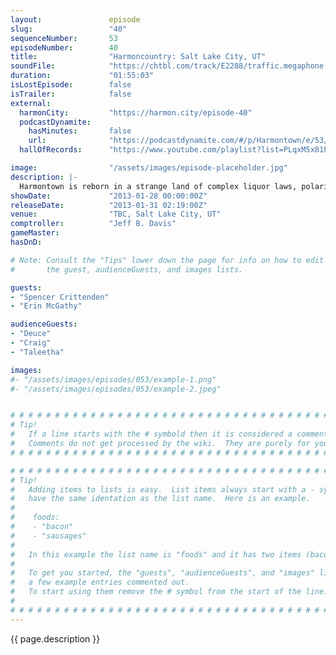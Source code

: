 ```yaml
---
layout:               episode
slug:                 "40"
sequenceNumber:       53
episodeNumber:        40
title:                "Harmoncountry: Salt Lake City, UT"
soundFile:            "https://chtbl.com/track/E2288/traffic.megaphone.fm/STA7901438098.mp3?updated=1554491095"
duration:             "01:55:03"
isLostEpisode:        false
isTrailer:            false
external:
  harmonCity:         "https://harmon.city/episode-40"
  podcastDynamite:
    hasMinutes:       false
    url:              "https://podcastdynamite.com/#/p/Harmontown/e/53/40"
  hallOfRecords:      "https://www.youtube.com/playlist?list=PLqxM5x81hNOZjwyzSSNIXwiTZ3SWwf87x"

image:                "/assets/images/episode-placeholder.jpg"
description: |-
  Harmontown is reborn in a strange land of complex liquor laws, polarized religion and Kevin Nealon photos. Plus: Sports Corner, Fart Corner, odor dating and weird rants!
showDate:             "2013-01-28 00:00:00Z"
releaseDate:          "2013-01-31 02:19:00Z"
venue:                "TBC, Salt Lake City, UT"
comptroller:          "Jeff B. Davis"
gameMaster:           
hasDnD:               

# Note: Consult the "Tips" lower down the page for info on how to edit
#       the guest, audienceGuests, and images lists.

guests:
- "Spencer Crittenden"
- "Erin McGathy"

audienceGuests:
- "Deuce"
- "Craig"
- "Taleetha"

images:
#- "/assets/images/episodes/053/example-1.png"
#- "/assets/images/episodes/053/example-2.jpeg"


# # # # # # # # # # # # # # # # # # # # # # # # # # # # # # # # # # # # # # # # # # # # #
# Tip!
#   If a line starts with the # symbold then it is considered a comment.
#   Comments do not get processed by the wiki.  They are purely for your information.
# # # # # # # # # # # # # # # # # # # # # # # # # # # # # # # # # # # # # # # # # # # # #

# # # # # # # # # # # # # # # # # # # # # # # # # # # # # # # # # # # # # # # # # # # # #
# Tip!
#   Adding items to lists is easy.  List items always start with a - symbol and have
#   have the same identation as the list name.  Here is an example.
#
#    foods:
#    - "bacon"
#    - "sausages"
#
#   In this example the list name is "foods" and it has two items (bacon, and sausages).
#
#   To get you started, the "guests", "audienceGuests", and "images" lists below have
#   a few example entries commented out.
#   To start using them remove the # symbol from the start of the line.
#
# # # # # # # # # # # # # # # # # # # # # # # # # # # # # # # # # # # # # # # # # # # # #
---
```


<!-- The episode description will be rendered here -->
{{ page.description }}

<!-- Add your content BELOW here -->
<!-- vvvvvvvvvvvvvvvvvvvvvvvvvvv -->




<!-- ^^^^^^^^^^^^^^^^^^^^^^^^^^^ -->
<!-- Add your content ABOVE here -->

<!-- The episode gallery will be rendered here -->